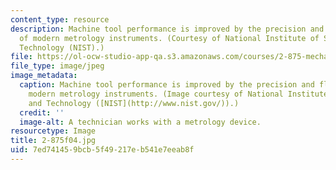 ```yaml
---
content_type: resource
description: Machine tool performance is improved by the precision and flexibility
  of modern metrology instruments. (Courtesy of National Institute of Standards and
  Technology (NIST).)
file: https://ol-ocw-studio-app-qa.s3.amazonaws.com/courses/2-875-mechanical-assembly-and-its-role-in-product-development-fall-2004/7ed741459bcb5f49217eb541e7eeab8f_2-875f04.jpg
file_type: image/jpeg
image_metadata:
  caption: Machine tool performance is improved by the precision and flexibility of
    modern metrology instruments. (Image courtesy of National Institute of Standards
    and Technology ([NIST](http://www.nist.gov/)).)
  credit: ''
  image-alt: A technician works with a metrology device.
resourcetype: Image
title: 2-875f04.jpg
uid: 7ed74145-9bcb-5f49-217e-b541e7eeab8f
---
```

